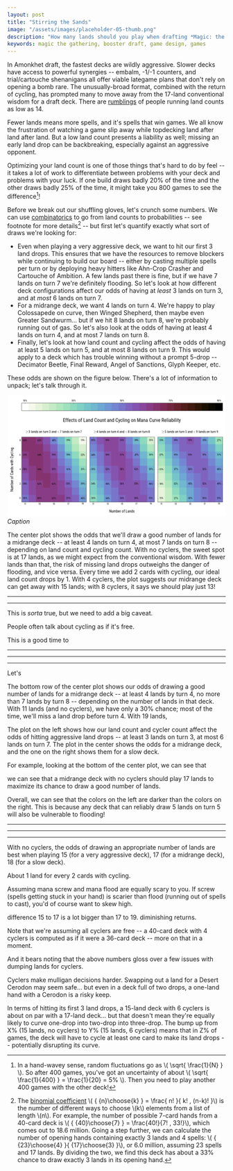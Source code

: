```yaml
---
layout: post
title: "Stirring the Sands"
image: "/assets/images/placeholder-05-thumb.png"
description: "How many lands should you play when drafting *Magic: the Gathering* Amonkhet?"
keywords: magic the gathering, booster draft, game design, games
---
```


In Amonkhet draft, the fastest decks are wildly aggressive. Slower decks have access to powerful synergies -- embalm, -1/-1 counters, and trial/cartouche shenanigans all offer viable lategame plans that don't rely on opening a bomb rare. The unusually-broad format, combined with the return of cycling, has prompted many to move away from the 17-land conventional wisdom for a draft deck. There are [rumblings](https://www.channelfireball.com/articles/how-to-draft-gb-counters-in-amonkhet/) of people running land counts as low as 14.

Fewer lands means more spells, and it's spells that win games. We all know the frustration of watching a game slip away while topdecking land after land after land. But a low land count presents a liability as well; missing an early land drop can be backbreaking, especially against an aggressive opponent.

Optimizing your land count is one of those things that's hard to do by feel -- it takes a lot of work to differentiate between problems with your deck and problems with your luck. If one build draws badly 20% of the time and the other draws badly 25% of the time, it might take you 800 games to see the difference[^1]!

[^1]: In a hand-wavey sense, random fluctuations go as \\( \sqrt{ \frac{1}{N} } \\). So after 400 games, you've got an uncertainty of about \\( \sqrt{ \frac{1}{400} } = \frac{1}{20} = 5\% \\). Then you need to play another 400 games with the other deck!

Before we break out our shuffling gloves, let's crunch some numbers. We can use [combinatorics](https://en.wikipedia.org/wiki/Combinatorics) to go from land counts to probabilities -- see footnote for more details[^2] -- but first let's quantify exactly what sort of draws we're looking for:

[^2]: The [binomial coefficient](https://en.wikipedia.org/wiki/Binomial_coefficient) \\( { {n}\choose{k} } = \frac{ n! }{ k! \, (n-k)! }\\) is the number of different ways to choose \\(k\\) elements from a list of length \\(n\\). For example, the number of possible 7-card hands from a 40-card deck is \\( { {40}\choose{7} } = \frac{40!}{7! \, 33!}\\), which comes out to 18.6 million. Going a step further, we can calculate the number of opening hands containing exactly 3 lands and 4 spells: \\( { {23}\choose{4} }{ {17}\choose{3} }\\), or 6.0 million, assuming 23 spells and 17 lands. By dividing the two, we find this deck has about a 33% chance to draw exactly 3 lands in its opening hand.

- Even when playing a very aggressive deck, we want to hit our first 3 land drops. This ensures that we have the resources to remove blockers while continuing to build our board -- either by casting multiple spells per turn or by deploying heavy hitters like <a class="card">Ahn-Crop Crasher</a> and <a class="card">Cartouche of Ambition</a>. A few lands past there is fine, but if we have 7 lands on turn 7 we're definitely flooding. So let's look at how different deck configurations affect our odds of having at *least* 3 lands on turn 3, and at *most* 6 lands on turn 7.
- For a midrange deck, we want 4 lands on turn 4. We're happy to play <a class="card">Colossapede</a> on curve, then <a class="card">Winged Shepherd</a>, then maybe even <a class="card">Greater Sandwurm</a>... but if we hit 8 lands on turn 8, we're probably running out of gas. So let's also look at the odds of having at least 4 lands on turn 4, and at most 7 lands on turn 8.
- Finally, let's look at how land count and cycling affect the odds of having at least 5 lands on turn 5, and at most 8 lands on turn 9. This would apply to a deck which has trouble winning without a prompt 5-drop -- <a class="card">Decimator Beetle</a>, <a class="card">Final Reward</a>, <a class="card">Angel of Sanctions</a>, <a class="card">Glyph Keeper</a>, etc.

These odds are shown on the figure below. There's a lot of information to unpack; let's talk through it.

![](/assets/images/cycling-land-curve.png)
*Caption*

The center plot shows the odds that we'll draw a good number of lands for a midrange deck -- at least 4 lands on turn 4, at most 7 lands on turn 8 -- depending on land count and cycling count. With no cyclers, the sweet spot is at 17 lands, as we might expect from the conventional wisdom. With fewer lands than that, the risk of missing land drops outweighs the danger of flooding, and vice versa. Every time we add 2 cards with cycling, our ideal land count drops by 1. With 4 cyclers, the plot suggests our midrange deck can get away with 15 lands; with 8 cyclers, it says we should play just 13!

---

---


This is *sorta* true, but we need to add a big caveat. 

People often talk about cycling as if it's free.






This is a good time to 




---

---

---

Let's 
















The bottom row of the center plot shows our odds of drawing a good number of lands for a midrange deck -- at least 4 lands by turn 4, no more than 7 lands by turn 8 -- depending on the number of lands in that deck. With 11 lands (and no cyclers), we have only a 30% chance; most of the time, we'll miss a land drop before turn 4. With 19 lands, 



The plot on the left shows how our land count and cycler count affect the odds of hitting aggressive land drops -- at least 3 lands on turn 3, at most 6 lands on turn 7. The plot in the center shows the odds for a midrange deck, and the one on the right shows them for a slow deck. 


For example, looking at the bottom of the center plot, we can see that 




we can see that a midrange deck with no cyclers should play 17 lands to maximize its chance to draw a good number of lands. 






Overall, we can see that the colors on the left are darker than the colors on the right. This is because any deck that can reliably draw 5 lands on turn 5 will also be vulnerable to flooding!














---

---

---


With no cyclers, the odds of drawing an appropriate number of lands are best when playing 15 (for a very aggressive deck), 17 (for a midrange deck), 18 (for a slow deck). 

About 1 land for every 2 cards with cycling. 

Assuming mana screw and mana flood are equally scary to you. If screw (spells getting stuck in your hand) is scarier than flood (running out of spells to cast), you'd of course want to skew high. 

difference 15 to 17 is a lot bigger than 17 to 19. diminishing returns.


Note that we're assuming all cyclers are free -- a 40-card deck with 4 cyclers is computed as if it were a 36-card deck -- more on that in a moment.

And it bears noting that the above numbers gloss over a few issues with dumping lands for cyclers.

Cyclers make mulligan decisions harder. Swapping out a land for a Desert Cerodon may seem safe... but even in a deck full of two drops, a one-land hand with a Cerodon is a risky keep.




In terms of hitting its first 3 land drops, a 15-land deck with 6 cyclers is about on par with a 17-land deck... but that doesn't mean they're equally likely to curve one-drop into two-drop into three-drop. The bump up from X% (15 lands, no cyclers) to Y% (15 lands, 6 cyclers) means that in Z% of games, the deck will have to cycle at least one card to make its land drops -- potentially disrupting its curve.




